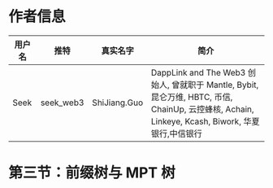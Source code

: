 # 作者信息

| 用户名 | 推特 | 真实名字 | 简介 |
|--------|---------|------|--------|
| Seek | seek_web3 | ShiJiang.Guo | DappLink and The Web3 创始人, 曾就职于 Mantle, Bybit, 昆仑万维, HBTC, 币信, ChainUp, 云控蜂核, Achain, Linkeye, Kcash, Biwork, 华夏银行,中信银行|

# 第三节：前缀树与 MPT 树
